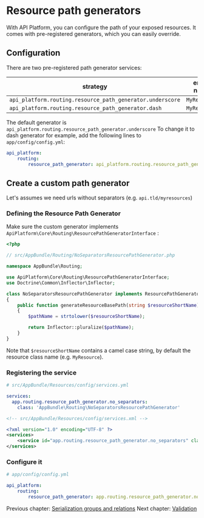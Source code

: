 # Resource path generators

With API Platform, you can configure the path of your exposed resources. 
It comes with pre-registered generators, which you can easily override.

## Configuration

There are two pre-registered path generator services:

| strategy                                                  | entity name  | path result                       |
|-----------------------------------------------------------|--------------|-----------------------------------|
| `api_platform.routing.resource_path_generator.underscore` | `MyResource` | `/my_resources`                   |
| `api_platform.routing.resource_path_generator.dash`       | `MyResource` | `/my-resources`                   |

The default generator is `api_platform.routing.resource_path_generator.underscore`
To change it to dash generator for example, add the following lines to `app/config/config.yml`:

```yaml
api_platform:
    routing:
        resource_path_generator: api_platform.routing.resource_path_generator.dash
```


## Create a custom path generator

Let's assumes we need urls without separators (e.g. `api.tld/myresources`)

### Defining the Resource Path Generator

Make sure the custom generator implements `ApiPlatform\Core\Routing\ResourcePathGeneratorInterface` : 

```php
<?php

// src/AppBundle/Routing/NoSeparatorsResourcePathGenerator.php

namespace AppBundle\Routing;

use ApiPlatform\Core\Routing\ResourcePathGeneratorInterface;
use Doctrine\Common\Inflector\Inflector;

class NoSeparatorsResourcePathGenerator implements ResourcePathGeneratorInterface
{
    public function generateResourceBasePath(string $resourceShortName) : string
    {
        $pathName = strtolower($resourceShortName);

        return Inflector::pluralize($pathName);
    }
}
```

Note that `$resourceShortName` contains a camel case string, by default the resource class name (e.g. `MyResource`).

### Registering the service

<configurations>

```yaml
# src/AppBundle/Resources/config/services.yml

services:
  app.routing.resource_path_generator.no_separators:
    class: 'AppBundle\Routing\NoSeparatorsResourcePathGenerator'
```

```xml
<!-- src/AppBundle/Resources/config/services.xml -->

<?xml version="1.0" encoding="UTF-8" ?>
<services>
    <service id="app.routing.resource_path_generator.no_separators" class="AppBundle\Routing\NoSeparatorsResourcePathGenerator" /> 
</services>
```

</configurations>

### Configure it

```yaml
# app/config/config.yml

api_platform:
    routing:
        resource_path_generator: app.routing.resource_path_generator.no_separators
```

Previous chapter: [Serialization groups and relations](serialization-groups-and-relations.md)
Next chapter: [Validation](validation.md)
